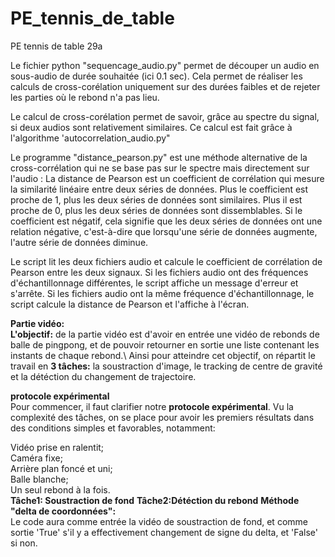 # PE_tennis_de_table
PE tennis de table 29a


Le fichier python "sequencage_audio.py" permet de découper un audio en sous-audio de durée souhaitée (ici 0.1 sec). Cela permet de réaliser les calculs de cross-corélation 
uniquement sur des durées faibles et de rejeter les parties où le rebond n'a pas lieu. 

Le calcul de cross-corélation permet de savoir, grâce au spectre du signal, si deux audios sont relativement similaires. Ce calcul est fait grâce à l'algorithme 
'autocorrelation_audio.py"

Le programme "distance_pearson.py" est une méthode alternative de la cross-corrélation qui ne se base pas sur le spectre mais directement sur l'audio :
La distance de Pearson est un coefficient de corrélation qui mesure la similarité linéaire entre deux séries de données. Plus le coefficient est proche de 1, plus les deux séries de données sont similaires. Plus il est proche de 0, plus les deux séries de données sont dissemblables. Si le coefficient est négatif, cela signifie que les deux séries de données ont une relation négative, c'est-à-dire que lorsqu'une série de données augmente, l'autre série de données diminue.

Le script lit les deux fichiers audio et calcule le coefficient de corrélation de Pearson entre les deux signaux. Si les fichiers audio ont des fréquences d'échantillonnage différentes, le script affiche un message d'erreur et s'arrête. Si les fichiers audio ont la même fréquence d'échantillonnage, le script calcule la distance de Pearson et l'affiche à l'écran.

**Partie vidéo:  
L'objectif:** de la partie vidéo est d'avoir en entrée une vidéo de rebonds de balle de pingpong, et de pouvoir retourner en sortie une liste contenant les instants de chaque rebond.\\
Ainsi pour atteindre cet objectif, on répartit le travail en **3 tâches:** la soustraction d'image, le tracking de centre de gravité et la détéction du changement de trajectoire.  

**protocole expérimental**  
Pour commencer, il faut clarifier notre  **protocole expérimental**. Vu la complexité des tâches, on se place pour avoir les premiers résultats dans des conditions simples et favorables, notamment:  

Vidéo prise en ralentit;  
Caméra fixe;  
Arrière plan foncé et uni;  
Balle blanche;   
Un seul rebond à la fois.  
**Tâche1: Soustraction de fond**
**Tâche2:Détéction du rebond**
**Méthode "delta de coordonnées":**  
Le code aura comme entrée la vidéo de soustraction de fond, et comme sortie 'True' s'il y a effectivement changement de signe du delta, et 'False' si non.


